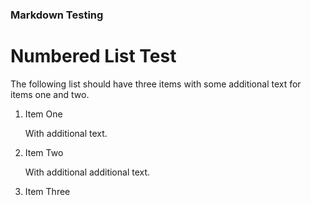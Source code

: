
### Markdown Testing

# Numbered List Test

The following list should have three items with some additional text for items one and two.

1) Item One

    With additional text.

2) Item Two

    With additional additional text.

3) Item Three